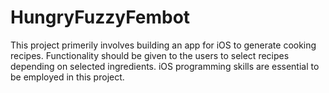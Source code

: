 HungryFuzzyFembot
=================
This project primerily involves building an app for iOS to generate cooking recipes. Functionality should be given to the users to select recipes depending on selected ingredients. iOS programming skills are essential to be employed in this project.
